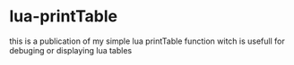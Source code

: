 # lua-printTable
this is a publication of my simple lua printTable function witch is usefull for debuging or displaying lua tables
